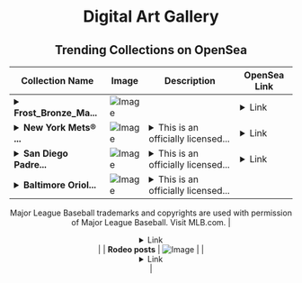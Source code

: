 <div align="center">

# Digital Art Gallery

## Trending Collections on OpenSea

| Collection Name                       | Image                                                                                     | Description                       | OpenSea Link                                                                                          |
|---------------------------------------|-------------------------------------------------------------------------------------------|-----------------------------------|--------------------------------------------------------------------------------------------------------|
| **<details><summary>Frost_Bronze_Ma...</summary>Frost_Bronze_Mace</details>** | ![Image](https://i.seadn.io/s/raw/files/61d867ee1753ac58e019ac7865a9a0a2.png?w=500&auto=format?w=200&auto=format) |  | <details><summary>Link</summary>[Frost_Bronze_Mace](https://opensea.io/collection/frost-bronze-mace)</details> |
| **<details><summary>New York Mets® ...</summary>New York Mets® James McCann C Base Static White 410 Common</details>** | ![Image](https://i.seadn.io/s/raw/files/1eca224424b720060ad87cca356d0351.jpg?w=500&auto=format?w=200&auto=format) | <details><summary>This is an officially licensed...</summary>This is an officially licensed NFT from the 2021 Topps Series 2 Baseball NFT Collection. This flagship collection includes over 1,800 unique NFTs in both classic and modern Topps® designs featuring baseball's biggest names, upcoming stars and more to celebrate an unforgettable season. Visit ToppsNFTs.com for more details on this release. Major League Baseball trademarks and copyrights are used with permission of Major League Baseball. Visit MLB.com.</details> | <details><summary>Link</summary>[New York Mets® James McCann C Base Static White 410 Common](https://opensea.io/collection/new-york-mets-r-james-mccann-c-base-static-white-4)</details> |
| **<details><summary>San Diego Padre...</summary>San Diego Padres™ Jake Cronenworth 2B1B 1986 Anniversary Static Team Colors 86B-43 Super R</details>** | ![Image](https://i.seadn.io/s/raw/files/b5dd76a0c801df39034f6f47ca98449d.jpg?w=500&auto=format?w=200&auto=format) | <details><summary>This is an officially licensed...</summary>This is an officially licensed NFT from the 2021 Topps Series 2 Baseball NFT Collection. This flagship collection includes over 1,800 unique NFTs in both classic and modern Topps® designs featuring baseball's biggest names, upcoming stars and more to celebrate an unforgettable season. Visit ToppsNFTs.com for more details on this release. Major League Baseball trademarks and copyrights are used with permission of Major League Baseball. Visit MLB.com.</details> | <details><summary>Link</summary>[San Diego Padres™ Jake Cronenworth 2B1B 1986 Anniversary Static Team Colors 86B-43 Super R](https://opensea.io/collection/san-diego-padres-tm-jake-cronenworth-2b1b-1986-ann)</details> |
| **<details><summary>Baltimore Oriol...</summary>Baltimore Orioles® Cedric Mullins Base Pink 1064 Uncommon</details>** | ![Image](https://i.seadn.io/s/raw/files/6c6f1a16d73cfc313c3b5f0ddf906d37.jpg?w=500&auto=format?w=200&auto=format) | <details><summary>This is an officially licensed...</summary>This is an officially licensed NFT from the 2022 Topps Pristine Baseball NFT Collection. Collectibles in this set bring a variety of talent to your collection, including home run hitters, global superstars, and fresh faces. Elevate your collection with new subsets to chase, including facsimile signatures and all-new slab NFTs! For more details on this release, visit ToppsNFTs.com.

Major League Baseball trademarks and copyrights are used with permission of Major League Baseball. Visit MLB.com.</details> | <details><summary>Link</summary>[Baltimore Orioles® Cedric Mullins Base Pink 1064 Uncommon](https://opensea.io/collection/baltimore-orioles-r-cedric-mullins-base-pink-1064)</details> |
| **Rodeo posts** | ![Image](https://i.seadn.io/s/raw/files/1b19b90bfceb003f0ab0d0d4c157cd2f.jpg?w=500&auto=format?w=200&auto=format) |  | <details><summary>Link</summary>[Rodeo posts](https://opensea.io/collection/rodeo-posts-7684)</details> |

</div>